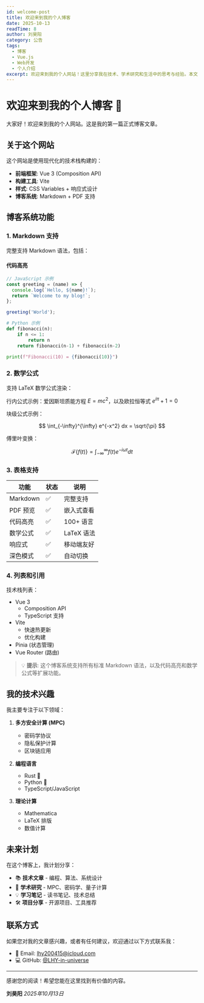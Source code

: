 ```yaml
---
id: welcome-post
title: 欢迎来到我的个人博客
date: 2025-10-13
readTime: 8
author: 刘昊阳
category: 公告
tags:
  - 博客
  - Vue.js
  - Web开发
  - 个人介绍
excerpt: 欢迎来到我的个人网站！这里分享我在技术、学术研究和生活中的思考与经验。本文介绍了博客系统的功能和我的技术兴趣。
---
```


# 欢迎来到我的个人博客 🎉

大家好！欢迎来到我的个人网站。这是我的第一篇正式博客文章。

## 关于这个网站

这个网站是使用现代化的技术栈构建的：

- **前端框架**: Vue 3 (Composition API)
- **构建工具**: Vite
- **样式**: CSS Variables + 响应式设计
- **博客系统**: Markdown + PDF 支持

## 博客系统功能

### 1. Markdown 支持

完整支持 Markdown 语法，包括：

#### 代码高亮
```javascript
// JavaScript 示例
const greeting = (name) => {
  console.log(`Hello, ${name}!`);
  return `Welcome to my blog!`;
};

greeting('World');
```

```python
# Python 示例
def fibonacci(n):
    if n <= 1:
        return n
    return fibonacci(n-1) + fibonacci(n-2)

print(f"Fibonacci(10) = {fibonacci(10)}")
```

### 2. 数学公式

支持 LaTeX 数学公式渲染：

行内公式示例：爱因斯坦质能方程 $E = mc^2$，以及欧拉恒等式 $e^{i\pi} + 1 = 0$

块级公式示例：

$$
\int_{-\infty}^{\infty} e^{-x^2} dx = \sqrt{\pi}
$$

傅里叶变换：

$$
\mathcal{F}\{f(t)\} = \int_{-\infty}^{\infty} f(t)e^{-i\omega t}dt
$$

### 3. 表格支持

| 功能 | 状态 | 说明 |
|------|------|------|
| Markdown | ✅ | 完整支持 |
| PDF 预览 | ✅ | 嵌入式查看 |
| 代码高亮 | ✅ | 100+ 语言 |
| 数学公式 | ✅ | LaTeX 语法 |
| 响应式 | ✅ | 移动端友好 |
| 深色模式 | ✅ | 自动切换 |

### 4. 列表和引用

技术栈列表：
- Vue 3
  - Composition API
  - TypeScript 支持
- Vite
  - 快速热更新
  - 优化构建
- Pinia (状态管理)
- Vue Router (路由)

> 💡 **提示**: 这个博客系统支持所有标准 Markdown 语法，以及代码高亮和数学公式等扩展功能。

## 我的技术兴趣

我主要专注于以下领域：

1. **多方安全计算 (MPC)**
   - 密码学协议
   - 隐私保护计算
   - 区块链应用

2. **编程语言**
   - Rust 🦀
   - Python 🐍
   - TypeScript/JavaScript

3. **理论计算**
   - Mathematica
   - LaTeX 排版
   - 数值计算

## 未来计划

在这个博客上，我计划分享：

- 📚 **技术文章** - 编程、算法、系统设计
- 🔬 **学术研究** - MPC、密码学、量子计算
- 💡 **学习笔记** - 读书笔记、技术总结
- 🛠️ **项目分享** - 开源项目、工具推荐

## 联系方式

如果您对我的文章感兴趣，或者有任何建议，欢迎通过以下方式联系我：

- 📧 Email: lhy200415@icloud.com
- 💻 GitHub: [@LHY-in-universe](https://github.com/LHY-in-universe)

---

感谢您的阅读！希望您能在这里找到有价值的内容。

**刘昊阳**
*2025年10月13日*
